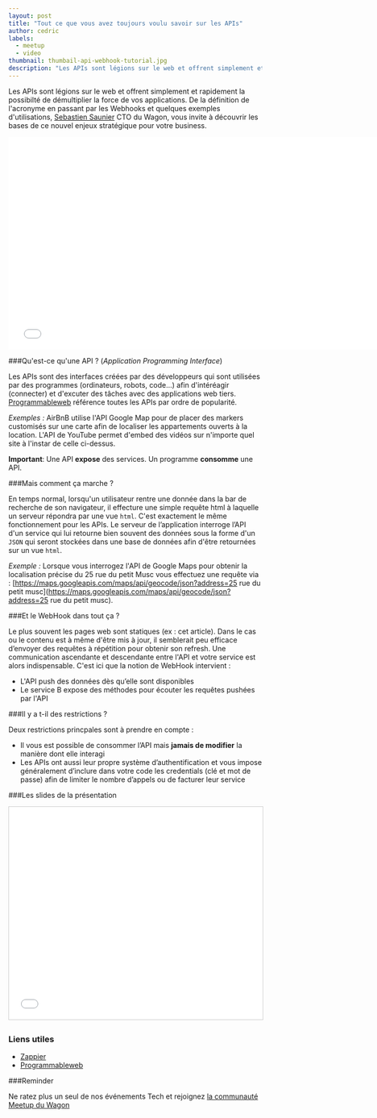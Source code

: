 ```yaml
---
layout: post
title: "Tout ce que vous avez toujours voulu savoir sur les APIs"
author: cedric
labels:
  - meetup
  - video
thumbnail: thumbail-api-webhook-tutorial.jpg
description: "Les APIs sont légions sur le web et offrent simplement et rapidement la possibilté de démultiplier la force de vos applications. De la définition de l'acronyme en passant par les Webhooks et quelques exemples d'utilisations, Sebastien Saunier vous invite à découvrir les bases de ce nouvel enjeux stratégique pour votre business. "
---
```


Les APIs sont légions sur le web et offrent simplement et rapidement la possibilté de démultiplier la force de vos applications. De la définition de l'acronyme en passant par les Webhooks et quelques exemples d'utilisations, [Sebastien Saunier](https://twitter.com/ssaunier) CTO du Wagon, vous invite à découvrir les bases de ce nouvel enjeux stratégique pour votre business.

<div class="video-wrapper"><iframe width="750" height="422" src="//www.youtube.com/embed/0FQ6w4CO5Nw?rel=0&amp;controls=0&amp;showinfo=0" frameborder="0" allowfullscreen></iframe></div>

###Qu'est-ce qu'une API ? (*Application Programming Interface*)

Les APIs sont des interfaces créées par des développeurs qui sont utilisées par des programmes (ordinateurs, robots, code...) afin d'intéréagir (connecter) et d'excuter des tâches avec des applications web tiers. [Programmableweb](http://www.programmableweb.com) référence toutes les APIs par ordre de popularité.

*Exemples :* AirBnB utilise l'API Google Map pour de placer des markers customisés sur une carte afin de localiser les appartements ouverts à la location. L'API de YouTube permet d'embed des vidéos sur n'importe quel site à l'instar de celle ci-dessus.

**Important**: Une API **expose** des services. Un programme **consomme** une API.

###Mais comment ça marche ?

En temps normal, lorsqu'un utilisateur rentre une donnée dans la bar de recherche de son navigateur, il effecture une simple requête html à laquelle un serveur répondra par une vue `html`. C'est exactement le même fonctionnement pour les APIs. Le serveur de l’application interroge l’API d'un service qui lui retourne bien souvent des données sous la forme d'un `JSON` qui seront stockées dans une base de données afin d'être retournées sur un vue `html`.

*Exemple :* Lorsque vous interrogez l'API de Google Maps pour obtenir la localisation précise du 25 rue du petit Musc vous effectuez une requête via : [https://maps.googleapis.com/maps/api/geocode/json?address=25 rue du petit musc](https://maps.googleapis.com/maps/api/geocode/json?address=25 rue du petit musc).

###Et le WebHook dans tout ça ?

Le plus souvent les pages web sont statiques (ex : cet article). Dans le cas ou le contenu est à même d'être mis à jour, il semblerait peu efficace d’envoyer des requêtes à répétition pour obtenir son refresh. Une communication ascendante et descendante entre l'API et votre service est alors indispensable. C'est ici que la notion de WebHook intervient :

- L'API push des données dès qu’elle sont disponibles
- Le service B expose des méthodes pour écouter les requêtes pushées par l'API

###Il y a t-il des restrictions ?

Deux restrictions princpales sont à prendre en compte :

- Il vous est possible de consommer l’API mais **jamais de modifier** la manière dont elle interagi
- Les APIs ont aussi leur propre système d’authentification et vous impose généralement d’inclure dans votre code les credentials (clé et mot de passe) afin de limiter le nombre d’appels ou de facturer leur service

###Les slides de la présentation

<div class="video-wrapper"><iframe src="//www.slideshare.net/slideshow/embed_code/42874896" width="750" height="422" frameborder="0" marginwidth="0" marginheight="0" scrolling="no" style="border:1px solid #CCC; border-width:1px; margin-bottom:5px; max-width: 100%;" allowfullscreen> </iframe></div>

### Liens utiles

- [Zappier](https://zapier.com/)
- [Programmableweb](http://www.programmableweb.com )

###Reminder

Ne ratez plus un seul de nos événements Tech et rejoignez [la communauté Meetup du Wagon](http://www.meetup.com/Le-Wagon-Paris-Coding-Station/)
